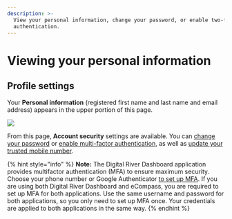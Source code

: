 ```yaml
---
description: >-
  View your personal information, change your password, or enable two-factor
  authentication.
---
```


# Viewing your personal information

## Profile settings

Your **Personal information** (registered first name and last name and email address) appears in the upper portion of this page.

![](<../../../.gitbook/assets/MFA\_personal\_information (1).png>)

From this page, **Account security** settings are available. You can [change your password](updating-your-phone-number.md) or [enable multi-factor authentication](enabling-two-factor-authentication.md), as well as [update your trusted mobile number](updating-your-phone-number.md).

{% hint style="info" %}
**Note:** The Digital River Dashboard application provides multifactor authentication (MFA) to ensure maximum security. Choose your phone number or Google Authenticator [to set up MFA](enabling-two-factor-authentication.md). If you are using both Digital River Dashboard and eCompass, you are required to set up MFA for both applications. Use the same username and password for both applications, so you only need to set up MFA once. Your credentials are applied to both applications in the same way.
{% endhint %}

